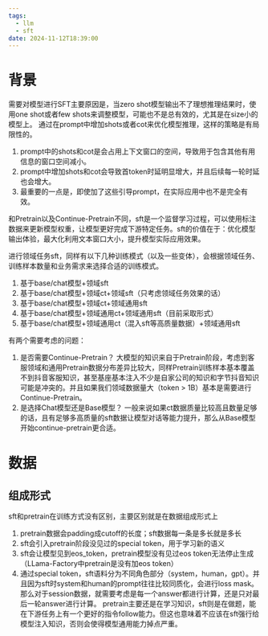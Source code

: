 ```yaml
---
tags:
  - llm
  - sft
date: 2024-11-12T18:39:00
---
```

# 背景
需要对模型进行SFT主要原因是，当zero shot模型输出不了理想推理结果时，使用one shot或者few shots来调整模型，可能也不是总有效的，尤其是在size小的模型上。
通过在prompt中增加shots或者cot来优化模型推理，这样的策略是有局限性的。
1. prompt中的shots和cot是会占用上下文窗口的空间，导致用于包含其他有用信息的窗口空间减小。
2. prompt中增加shots和cot会导致首token时延明显增大，并且后续每一轮时延也会增大。
3. 最重要的一点是，即使加了这些引导prompt，在实际应用中也不是完全有效。

和Pretrain以及Continue-Pretrain不同，sft是一个监督学习过程，可以使用标注数据来更新模型权重，让模型更好完成下游特定任务。sft的价值在于：优化模型输出体验，最大化利用文本窗口大小，提升模型实际应用效果。

进行领域任务sft，同样有以下几种训练模式（以及一些变体），会根据领域任务、训练样本数量和业务需求来选择合适的训练模式。
1. 基于base/chat模型+领域sft
2. 基于base/chat模型+领域ct+领域sft（只考虑领域任务效果的话）
3. 基于base/chat模型+领域ct+领域通用sft
4. 基于base/chat模型+领域通用ct+领域通用sft（目前采取形式）
5. 基于base/chat模型+领域通用ct（混入sft等高质量数据）+领域通用sft

有两个需要考虑的问题：
1. 是否需要Continue-Pretrain？
	大模型的知识来自于Pretrain阶段，考虑到客服领域和通用Pretrain数据分布差异比较大，同样Pretrain训练样本基本覆盖不到抖音客服知识，甚至基座基本注入不少是自家公司的知识和字节抖音知识可能是冲突的。并且如果我们领域数据量大（token > 1B）基本是需要进行Continue-Pretrain。
2. 是选择Chat模型还是Base模型？
	一般来说如果ct数据质量比较高且数量足够的话，且有足够多高质量的sft数据让模型对话等能力提升，那么从Base模型开始continue-pretrain更合适。

# 数据

## 组成形式

sft和pretrain在训练方式没有区别，主要区别就是在数据组成形式上
1. pretrain数据会padding成cutoff的长度；sft数据每一条是多长就是多长
2. sft会引入pretrain阶段没见过的special token，用于学习新的语义
3. sft会让模型见到eos_token，pretrain模型没有见过eos token无法停止生成（LLama-Factory中pretrain是没有加eos token）
4. 通过special token，sft语料分为不同角色部分（system，human，gpt）。并且因为sft时system和human的prompt往往比较同质化，会进行loss mask。那么对于session数据，就需要考虑是每一个answer都进行计算，还是只对最后一轮answer进行计算。
pretrain主要还是在学习知识，sft则是在做题，能在下游任务上有一个更好的指令follow能力。但这也意味着不应该在sft强行给模型注入知识，否则会使得模型通用能力掉点严重。
